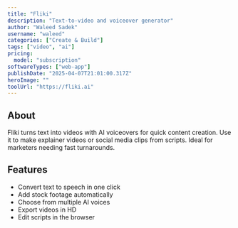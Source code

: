 ```yaml
---
title: "Fliki"
description: "Text-to-video and voiceover generator"
author: "Waleed Sadek"
username: "waleed"
categories: ["Create & Build"]
tags: ["video", "ai"]
pricing:
  model: "subscription"
softwareTypes: ["web-app"]
publishDate: "2025-04-07T21:01:00.317Z"
heroImage: ""
toolUrl: "https://fliki.ai"
---
```

## About
Fliki turns text into videos with AI voiceovers for quick content creation. Use it to make explainer videos or social media clips from scripts. Ideal for marketers needing fast turnarounds.

## Features
- Convert text to speech in one click
- Add stock footage automatically
- Choose from multiple AI voices
- Export videos in HD
- Edit scripts in the browser